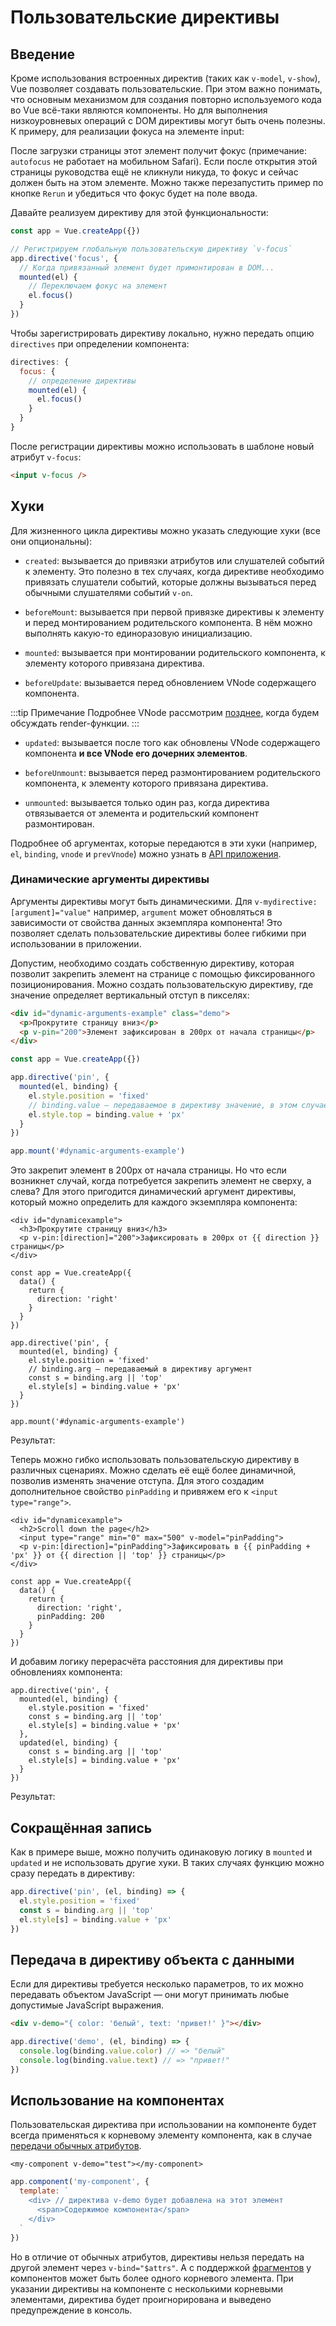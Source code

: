 # Пользовательские директивы

## Введение

Кроме использования встроенных директив (таких как `v-model`, `v-show`), Vue позволяет создавать пользовательские. При этом важно понимать, что основным механизмом для создания повторно используемого кода во Vue всё-таки являются компоненты. Но для выполнения низкоуровневых операций с DOM директивы могут быть очень полезны. К примеру, для реализации фокуса на элементе input:

<common-codepen-snippet title="Пользовательские директивы: простой пример" slug="JjdxaJW" :preview="false" />

После загрузки страницы этот элемент получит фокус (примечание: `autofocus` не работает на мобильном Safari). Если после открытия этой страницы руководства ещё не кликнули никуда, то фокус и сейчас должен быть на этом элементе. Можно также перезапустить пример по кнопке `Rerun` и убедиться что фокус будет на поле ввода.

Давайте реализуем директиву для этой функциональности:

```js
const app = Vue.createApp({})

// Регистрируем глобальную пользовательскую директиву `v-focus`
app.directive('focus', {
  // Когда привязанный элемент будет примонтирован в DOM...
  mounted(el) {
    // Переключаем фокус на элемент
    el.focus()
  }
})
```

Чтобы зарегистрировать директиву локально, нужно передать опцию `directives` при определении компонента:

```js
directives: {
  focus: {
    // определение директивы
    mounted(el) {
      el.focus()
    }
  }
}
```

После регистрации директивы можно использовать в шаблоне новый атрибут `v-focus`:

```html
<input v-focus />
```

## Хуки

Для жизненного цикла директивы можно указать следующие хуки (все они опциональны):

- `created`: вызывается до привязки атрибутов или слушателей событий к элементу. Это полезно в тех случаях, когда директиве необходимо привязать слушатели событий, которые должны вызываться перед обычными слушателями событий `v-on`.

- `beforeMount`: вызывается при первой привязке директивы к элементу и перед монтированием родительского компонента. В нём можно выполнять какую-то единоразовую инициализацию.

- `mounted`: вызывается при монтировании родительского компонента, к элементу которого привязана директива.

- `beforeUpdate`: вызывается перед обновлением VNode содержащего компонента.

:::tip Примечание
Подробнее VNode рассмотрим [позднее](render-function.md#виртуальное-dom-дерево), когда будем обсуждать render-функции.
:::

- `updated`: вызывается после того как обновлены VNode содержащего компонента **и все VNode его дочерних элементов**.

- `beforeUnmount`: вызывается перед размонтированием родительского компонента, к элементу которого привязана директива.

- `unmounted`: вызывается только один раз, когда директива отвязывается от элемента и родительский компонент размонтирован.

Подробнее об аргументах, которые передаются в эти хуки (например, `el`, `binding`, `vnode` и `prevVnode`) можно узнать в [API приложения](../api/application-api.md#directive).

### Динамические аргументы директивы

Аргументы директивы могут быть динамическими. Для `v-mydirective:[argument]="value"` например, `argument` может обновляться в зависимости от свойства данных экземпляра компонента! Это позволяет сделать пользовательские директивы более гибкими при использовании в приложении.

Допустим, необходимо создать собственную директиву, которая позволит закрепить элемент на странице с помощью фиксированного позиционирования. Можно создать пользовательскую директиву, где значение определяет вертикальный отступ в пикселях:

```html
<div id="dynamic-arguments-example" class="demo">
  <p>Прокрутите страницу вниз</p>
  <p v-pin="200">Элемент зафиксирован в 200px от начала страницы</p>
</div>
```

```js
const app = Vue.createApp({})

app.directive('pin', {
  mounted(el, binding) {
    el.style.position = 'fixed'
    // binding.value — передаваемое в директиву значение, в этом случае 200
    el.style.top = binding.value + 'px'
  }
})

app.mount('#dynamic-arguments-example')
```

Это закрепит элемент в 200px от начала страницы. Но что если возникнет случай, когда потребуется закрепить элемент не сверху, а слева? Для этого пригодится динамический аргумент директивы, который можно определить для каждого экземпляра компонента:

```html{3}
<div id="dynamicexample">
  <h3>Прокрутите страницу вниз</h3>
  <p v-pin:[direction]="200">Зафиксировать в 200px от {{ direction }} страницы</p>
</div>
```

```js{4,12-13}
const app = Vue.createApp({
  data() {
    return {
      direction: 'right'
    }
  }
})

app.directive('pin', {
  mounted(el, binding) {
    el.style.position = 'fixed'
    // binding.arg — передаваемый в директиву аргумент
    const s = binding.arg || 'top'
    el.style[s] = binding.value + 'px'
  }
})

app.mount('#dynamic-arguments-example')
```

Результат:

<common-codepen-snippet title="Пользовательские директивы: пример с динамическим аргументом" slug="YzXgGmv" :preview="false" />

Теперь можно гибко использовать пользовательскую директиву в различных сценариях. Можно сделать её ещё более динамичной, позволив изменять значение отступа. Для этого создадим дополнительное свойство `pinPadding` и привяжем его к `<input type="range">`.

```html{4}
<div id="dynamicexample">
  <h2>Scroll down the page</h2>
  <input type="range" min="0" max="500" v-model="pinPadding">
  <p v-pin:[direction]="pinPadding">Зафиксировать в {{ pinPadding + 'px' }} от {{ direction || 'top' }} страницы</p>
</div>
```

```js{5}
const app = Vue.createApp({
  data() {
    return {
      direction: 'right',
      pinPadding: 200
    }
  }
})
```

И добавим логику перерасчёта расстояния для директивы при обновлениях компонента:

```js{7-10}
app.directive('pin', {
  mounted(el, binding) {
    el.style.position = 'fixed'
    const s = binding.arg || 'top'
    el.style[s] = binding.value + 'px'
  },
  updated(el, binding) {
    const s = binding.arg || 'top'
    el.style[s] = binding.value + 'px'
  }
})
```

Результат:

<common-codepen-snippet title="Пользовательские директивы: динамический аргумент + динамическая привязка" slug="rNOaZpj" :preview="false" />

## Сокращённая запись

Как в примере выше, можно получить одинаковую логику в `mounted` и `updated` и не использовать другие хуки. В таких случаях функцию можно сразу передать в директиву:

```js
app.directive('pin', (el, binding) => {
  el.style.position = 'fixed'
  const s = binding.arg || 'top'
  el.style[s] = binding.value + 'px'
})
```

## Передача в директиву объекта с данными

Если для директивы требуется несколько параметров, то их можно передавать объектом JavaScript — они могут принимать любые допустимые JavaScript выражения.

```html
<div v-demo="{ color: 'белый', text: 'привет!' }"></div>
```

```js
app.directive('demo', (el, binding) => {
  console.log(binding.value.color) // => "белый"
  console.log(binding.value.text) // => "привет!"
})
```

## Использование на компонентах

Пользовательская директива при использовании на компоненте будет всегда применяться к корневому элементу компонента, как в случае [передачи обычных атрибутов](component-attrs.md).

```vue-html
<my-component v-demo="test"></my-component>
```

```js
app.component('my-component', {
  template: `
    <div> // директива v-demo будет добавлена на этот элемент
      <span>Содержимое компонента</span>
    </div>
  `
})
```

Но в отличие от обычных атрибутов, директивы нельзя передать на другой элемент через `v-bind="$attrs"`. А с поддержкой [фрагментов](migration/fragments.md#обзор) у компонентов может быть более одного корневого элемента. При указании директивы на компоненте с несколькими корневыми элементами, директива будет проигнорирована и выведено предупреждение в консоль.
